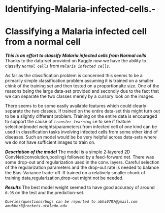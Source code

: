 # Identifying-Malaria-infected-cells.-

# Classifying a Malaria infected cell from a normal cell

***This is an effort to classify Malaria infected cells from Normal cells***
Thanks to the data-set provided on Kaggle now we have the ability to classify _`Normal cells`_ from _`Malaria infected cells`_.

As far as the classification problem is concerned this seems to be a primarily simple classification problem assuming it is
trained on a smaller chink of the training set and then tested on a proportionalte size.
One of the reasons being the large data-set provided and secondly due to the fact that we can separate the two classes
merely by a cursory look on the images.

There seems to be some easily available features which could clearly separate the two classes.
If trained on the entire data-set this might turn out to be a slightly different problem. 
Training on the entire data is encouraged to support the cause of _`transfer learning`_ i.e to see if feature 
selection(model weights/parameters) from infected cell of one kind can be used in classification tasks involving 
infected cells from some other kind of diseases. Such an model would be be very helpful across data-sets where we 
do not have sufficient images to train on. 

***Description of the model***
The model is a simple 2-layered 2D ConvNet(convolution,pooling) followed by a feed-forward net.
There was some drop-out and regularization used in the conv. layers.
Careful selection of the regularization parameters and the drop-out rate is needed to balance the
Bias-Variance trade-off. 
If trained on a relatively smaller chunk of training data,regularization,drop-out might not be needed. 

***Results***
The best model weight seemed to have good accuracy of around `0.95` on the test and the prediction-set. 

_`Queries/questions/bugs can be reported to abhi0787@gmail.com amukher3@rockets.utoledo.edu`_

